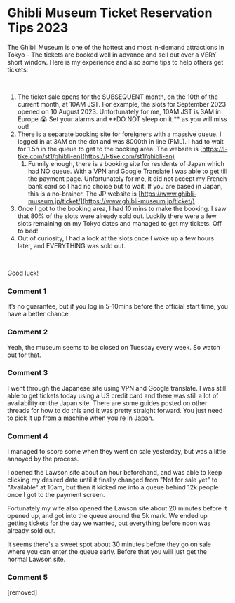 # Ghibli Museum Ticket Reservation Tips 2023

The Ghibli Museum is one of the hottest and most in-demand attractions in Tokyo - The tickets are booked well in advance and sell out over a VERY short window. Here is my experience and also some tips to help others get tickets:

&#x200B;

1. The ticket sale opens for the SUBSEQUENT month, on the 10th of the current month, at 10AM JST. For example, the slots for September 2023 opened on 10 August 2023. Unfortunately for me, 10AM JST is 3AM in Europe 😭 Set your alarms and **DO NOT sleep on it ** as you will miss out!
2. There is a separate booking site for foreigners with a massive queue. I logged in at 3AM on the dot and was 8000th in line (FML). I had to wait for 1.5h in the queue to get to the booking area.  The website is [https://l-tike.com/st1/ghibli-en](https://l-tike.com/st1/ghibli-en)
   1. Funnily enough, there is a booking site for residents of Japan which had NO queue. With a VPN and Google Translate I was able to get till the payment page. Unfortunately for me, it did not accept my French bank card so I had no choice but to wait. If you are based in Japan, this is a no-brainer. The JP website is [https://www.ghibli-museum.jp/ticket/](https://www.ghibli-museum.jp/ticket/)
3. Once I got to the booking area, I had 10 mins to make the booking. I saw that 80% of the slots were already sold out.  Luckily there were a few slots remaining on my Tokyo dates and managed to get my tickets. Off to bed!
4. Out of curiosity, I had a look at the slots once I woke up a few hours later, and EVERYTHING was sold out. 

&#x200B;

Good luck!

### Comment 1

It’s no guarantee, but if you log in 5-10mins before the official start time, you have a better chance

### Comment 2

Yeah, the museum seems to be closed on Tuesday every week. So watch out for that.

### Comment 3

I went through the Japanese site using VPN and Google translate. I was still able to get tickets today using a US credit card and there was still a lot of availability on the Japan site.  There are some guides posted on other threads for how to do this and it was pretty straight forward. You just need to pick it up from a machine when you're in Japan.

### Comment 4

I managed to score some when they went on sale yesterday, but was a little annoyed by the process.

I opened the Lawson site about an hour beforehand, and was able to keep clicking my desired date until it finally changed from "Not for sale yet" to "Available" at 10am, but then it kicked me into a queue behind 12k people once I got to the payment screen.

Fortunately my wife also opened the Lawson site about 20 minutes before it opened up, and got into the queue around the 5k mark. We ended up getting tickets for the day we wanted, but everything before noon was already sold out.

It seems there's a sweet spot about 30 minutes before they go on sale where you can enter the queue early. Before that you will just get the normal Lawson site.

### Comment 5

[removed]


